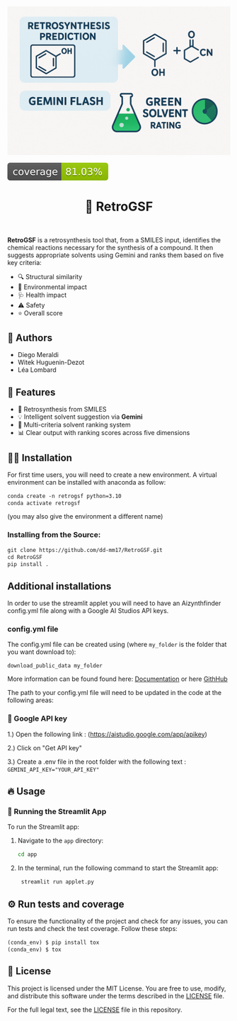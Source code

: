 ![Project Logo](assets/banner.png)

![Coverage Status](assets/coverage-badge.svg)

<h1 align="center">
🧪 RetroGSF
</h1>

<br>


**RetroGSF** is a retrosynthesis tool that, from a SMILES input, identifies the chemical reactions necessary for the synthesis of a compound. It then suggests appropriate solvents using Gemini and ranks them based on five key criteria:

- 🔍 Structural similarity
- 🌱 Environmental impact
- 🩺 Health impact
- ⚠️ Safety
- ⭐ Overall score

## 👥 Authors

- Diego Meraldi  
- Witek Huguenin-Dezot  
- Léa Lombard

## 🚀 Features

- 🔬 Retrosynthesis from SMILES
- 💡 Intelligent solvent suggestion via **Gemini**
- 🧮 Multi-criteria solvent ranking system
- 📊 Clear output with ranking scores across five dimensions


## 👩‍💻 Installation

For first time users, you will need to create a new environment. A virtual environment can be installed with anaconda as follow:

```
conda create -n retrogsf python=3.10
conda activate retrogsf
```
(you may also give the environment a different name)

### Installing from the Source:
```
git clone https://github.com/dd-mm17/RetroGSF.git
cd RetroGSF
pip install .
```

## Additional installations
In order to use the streamlit applet you will need to have an Aizynthfinder config.yml file along with a Google AI Studios API keys.

### config.yml file
The config.yml file can be created using (where ```my_folder``` is the folder that you want download to): 
```
download_public_data my_folder
```

More information can be found found here: [Documentation](https://molecularai.github.io/aizynthfinder/#) or here [GithHub](https://github.com/MolecularAI/aizynthfinder?tab=readme-ov-file)

The path to your config.yml file will need to be updated in the code at the following areas:


### 🔑 Google API key

1.) Open the following link : (https://aistudio.google.com/app/apikey)

2.) Click on "Get API key"

3.) Create a .env file in the root folder with the following text : ```GEMINI_API_KEY="YOUR_API_KEY"```


## 🔥 Usage
### 📱 Running the Streamlit App

To run the Streamlit app:

1. Navigate to the `app` directory:

   ```bash
   cd app

2. In the terminal, run the following command to start the Streamlit app:

   ```bash
    streamlit run applet.py


## ⚙️ Run tests and coverage
To ensure the functionality of the project and check for any issues, you can run tests and check the test coverage. Follow these steps:

```
(conda_env) $ pip install tox
(conda_env) $ tox
```

## 📖 License
This project is licensed under the MIT License. You are free to use, modify, and distribute this software under the terms described in the [LICENSE](./LICENSE) file.

For the full legal text, see the [LICENSE](./LICENSE) file in this repository.


